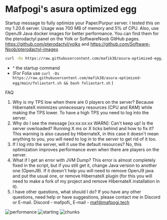 # Mafpogi's asura optimized egg

Startup message to fully optimize your Paper/Purpur server. I tested this on my 1.20.6 server. Usage was 700 MB of memory and 5% of CPU. Also, use OpenJ9 Java docker images for better performance. You can find them for the pterodactyl panel on the Yolk or SoftwareNoob GitHub pages. https://github.com/pterodactyl/yolks and https://github.com/Software-Noob/pterodactyl-images

```bash 
curl -Os https://raw.githubusercontent.com/mafik38/asura-optimized-egg/main/start.sh && bash start.sh
```
 - ^ the startup command
 - (For Folia use `curl -Os https://raw.githubusercontent.com/mafik38/asura-optimized-egg/main/foliastart.sh && bash foliastart.sh` )


FAQ
1. Why is my TPS low when there are 0 players on the server?
Because HibernateX minimizes unnecessary resources (CPU and RAM) while making the TPS lower. To have a high TPS you need to log into the server.
2. Why do I see the message [xx:xx:xx:xx WARN]: Can't keep up! Is the server overloaded? Running X ms or X ticks behind and how to fix it?
This warning is also caused by HibernateX, in this case it doesn't mean anything to you, you will need to log in to the server to get rid of it too.
3. If I log into the server, will it use the default resources?
No, this optimization improves performance even when there are players on the server.
4. What if I get an error with JVM Dump?
This error is almost completely fixed in the script, but if you still get it, change Java version to another one (OpenJ9). If it doesn't help you will need to remove OpenJ9 java and put the usual one, or remove HibernateX plugin (for this you will need to make a fork of my project and remove HibernateX installation in it).
5. I have other questions, what should I do?
If you have any other questions, need help or have suggestions, please contact me in Discord or E-mail.
Discord - mafpofi_
E-mail - maf@mafpogi.tech

![performance](https://github.com/mafik38/asura-optimized-egg/assets/140355007/445451f8-ac29-4efe-a351-6915d25b1b06)
![starting](https://github.com/mafik38/asura-optimized-egg/assets/140355007/9670f483-a1a0-4cc9-be96-6afd62234ebe)
![chunks](https://github.com/mafik38/asura-optimized-egg/assets/140355007/711207c8-a6ac-49fe-ad8a-7716e878facf)

